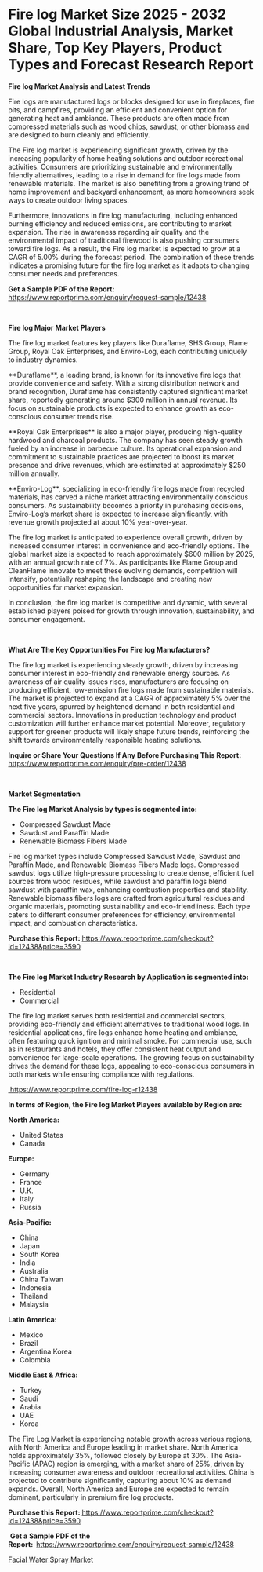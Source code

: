 <p><h1>Fire log Market Size 2025 - 2032 Global Industrial Analysis, Market Share, Top Key Players, Product Types and Forecast Research Report</h1></p><p><strong>Fire log Market Analysis and Latest Trends</strong></p>
<p><p>Fire logs are manufactured logs or blocks designed for use in fireplaces, fire pits, and campfires, providing an efficient and convenient option for generating heat and ambiance. These products are often made from compressed materials such as wood chips, sawdust, or other biomass and are designed to burn cleanly and efficiently.</p><p>The Fire log market is experiencing significant growth, driven by the increasing popularity of home heating solutions and outdoor recreational activities. Consumers are prioritizing sustainable and environmentally friendly alternatives, leading to a rise in demand for fire logs made from renewable materials. The market is also benefiting from a growing trend of home improvement and backyard enhancement, as more homeowners seek ways to create outdoor living spaces.</p><p>Furthermore, innovations in fire log manufacturing, including enhanced burning efficiency and reduced emissions, are contributing to market expansion. The rise in awareness regarding air quality and the environmental impact of traditional firewood is also pushing consumers toward fire logs. As a result, the Fire log market is expected to grow at a CAGR of 5.00% during the forecast period. The combination of these trends indicates a promising future for the fire log market as it adapts to changing consumer needs and preferences.</p></p>
<p><strong>Get a Sample PDF of the Report:&nbsp;</strong> <a href="https://www.reportprime.com/enquiry/request-sample/12438?utm_campaign=2745&utm_medium=2&utm_source=Github&utm_content=ia&utm_term=18032025&utm_id=fire-log">https://www.reportprime.com/enquiry/request-sample/12438</a></p>
<p>&nbsp;</p>
<p><strong>Fire log Major Market Players</strong></p>
<p><p>The fire log market features key players like Duraflame, SHS Group, Flame Group, Royal Oak Enterprises, and Enviro-Log, each contributing uniquely to industry dynamics. </p><p>**Duraflame**, a leading brand, is known for its innovative fire logs that provide convenience and safety. With a strong distribution network and brand recognition, Duraflame has consistently captured significant market share, reportedly generating around $300 million in annual revenue. Its focus on sustainable products is expected to enhance growth as eco-conscious consumer trends rise.</p><p>**Royal Oak Enterprises** is also a major player, producing high-quality hardwood and charcoal products. The company has seen steady growth fueled by an increase in barbecue culture. Its operational expansion and commitment to sustainable practices are projected to boost its market presence and drive revenues, which are estimated at approximately $250 million annually.</p><p>**Enviro-Log**, specializing in eco-friendly fire logs made from recycled materials, has carved a niche market attracting environmentally conscious consumers. As sustainability becomes a priority in purchasing decisions, Enviro-Log’s market share is expected to increase significantly, with revenue growth projected at about 10% year-over-year.</p><p>The fire log market is anticipated to experience overall growth, driven by increased consumer interest in convenience and eco-friendly options. The global market size is expected to reach approximately $600 million by 2025, with an annual growth rate of 7%. As participants like Flame Group and CleanFlame innovate to meet these evolving demands, competition will intensify, potentially reshaping the landscape and creating new opportunities for market expansion. </p><p>In conclusion, the fire log market is competitive and dynamic, with several established players poised for growth through innovation, sustainability, and consumer engagement.</p></p>
<p>&nbsp;</p>
<p><strong>What Are The Key Opportunities For Fire log Manufacturers?</strong></p>
<p><p>The fire log market is experiencing steady growth, driven by increasing consumer interest in eco-friendly and renewable energy sources. As awareness of air quality issues rises, manufacturers are focusing on producing efficient, low-emission fire logs made from sustainable materials. The market is projected to expand at a CAGR of approximately 5% over the next five years, spurred by heightened demand in both residential and commercial sectors. Innovations in production technology and product customization will further enhance market potential. Moreover, regulatory support for greener products will likely shape future trends, reinforcing the shift towards environmentally responsible heating solutions.</p></p>
<p><strong>Inquire or Share Your Questions If Any Before Purchasing This Report:</strong> <a href="https://www.reportprime.com/enquiry/pre-order/12438?utm_campaign=2745&utm_medium=2&utm_source=Github&utm_content=ia&utm_term=18032025&utm_id=fire-log">https://www.reportprime.com/enquiry/pre-order/12438</a></p>
<p>&nbsp;</p>
<p><strong>Market Segmentation</strong></p>
<p><strong>The Fire log Market Analysis by types is segmented into:</strong></p>
<p><ul><li>Compressed Sawdust Made</li><li>Sawdust and Paraffin Made</li><li>Renewable Biomass Fibers Made</li></ul></p>
<p><p>Fire log market types include Compressed Sawdust Made, Sawdust and Paraffin Made, and Renewable Biomass Fibers Made logs. Compressed sawdust logs utilize high-pressure processing to create dense, efficient fuel sources from wood residues, while sawdust and paraffin logs blend sawdust with paraffin wax, enhancing combustion properties and stability. Renewable biomass fibers logs are crafted from agricultural residues and organic materials, promoting sustainability and eco-friendliness. Each type caters to different consumer preferences for efficiency, environmental impact, and combustion characteristics.</p></p>
<p><strong>Purchase this Report:&nbsp;</strong><a href="https://www.reportprime.com/checkout?id=12438&price=3590&utm_campaign=2745&utm_medium=2&utm_source=Github&utm_content=ia&utm_term=18032025&utm_id=fire-log">https://www.reportprime.com/checkout?id=12438&price=3590</a></p>
<p>&nbsp;</p>
<p><strong>The Fire log Market Industry Research by Application is segmented into:</strong></p>
<p><ul><li>Residential</li><li>Commercial</li></ul></p>
<p><p>The fire log market serves both residential and commercial sectors, providing eco-friendly and efficient alternatives to traditional wood logs. In residential applications, fire logs enhance home heating and ambiance, often featuring quick ignition and minimal smoke. For commercial use, such as in restaurants and hotels, they offer consistent heat output and convenience for large-scale operations. The growing focus on sustainability drives the demand for these logs, appealing to eco-conscious consumers in both markets while ensuring compliance with regulations.</p></p>
<p><a href="https://www.reportprime.com/fire-log-r12438?utm_campaign=2745&utm_medium=2&utm_source=Github&utm_content=ia&utm_term=18032025&utm_id=fire-log">&nbsp;https://www.reportprime.com/fire-log-r12438</a></p>
<p><strong>In terms of Region, the Fire log Market Players available by Region are:</strong></p>
<p>
    <p> <strong> North America: </strong>
        <ul>
            <li>United States</li>
            <li>Canada</li>
        </ul>
        </p> 
    <p> <strong> Europe: </strong>
        <ul>
            <li>Germany</li>
            <li>France</li>
            <li>U.K.</li>
            <li>Italy</li>
            <li>Russia</li>
        </ul>
        </p> 
    <p> <strong> Asia-Pacific: </strong>
        <ul>
            <li>China</li>
            <li>Japan</li>
            <li>South Korea</li>
            <li>India</li>
            <li>Australia</li>
            <li>China Taiwan</li>
            <li>Indonesia</li>
            <li>Thailand</li>
            <li>Malaysia</li>
        </ul>
        </p> 
    <p> <strong> Latin America: </strong>
        <ul>
            <li>Mexico</li>
            <li>Brazil</li>
            <li>Argentina Korea</li>
            <li>Colombia</li>
        </ul>
        </p> 
    <p> <strong> Middle East & Africa: </strong>
        <ul>
            <li>Turkey</li>
            <li>Saudi</li>
            <li>Arabia</li>
            <li>UAE</li>
            <li>Korea</li>
        </ul>
    </p>
    </p>
<p><p>The Fire Log Market is experiencing notable growth across various regions, with North America and Europe leading in market share. North America holds approximately 35%, followed closely by Europe at 30%. The Asia-Pacific (APAC) region is emerging, with a market share of 25%, driven by increasing consumer awareness and outdoor recreational activities. China is projected to contribute significantly, capturing about 10% as demand expands. Overall, North America and Europe are expected to remain dominant, particularly in premium fire log products.</p></p>
<p><strong>Purchase this Report: </strong><a href="https://www.reportprime.com/checkout?id=12438&price=3590&utm_campaign=2745&utm_medium=2&utm_source=Github&utm_content=ia&utm_term=18032025&utm_id=fire-log">https://www.reportprime.com/checkout?id=12438&price=3590</a></p>
<p>&nbsp;<strong>Get a Sample PDF of the Report:&nbsp;&nbsp;</strong><a href="https://www.reportprime.com/enquiry/request-sample/12438?utm_campaign=2745&utm_medium=2&utm_source=Github&utm_content=ia&utm_term=18032025&utm_id=fire-log">https://www.reportprime.com/enquiry/request-sample/12438</a></p>
<p><strong></strong></p>
<p><p><a href="https://github.com/ezahdyre/Market-Research-Report-List-1/blob/main/facial-water-spray-market.md?utm_campaign=2745&utm_medium=2&utm_source=Github&utm_content=ia&utm_term=18032025&utm_id=fire-log">Facial Water Spray Market</a></p></p>